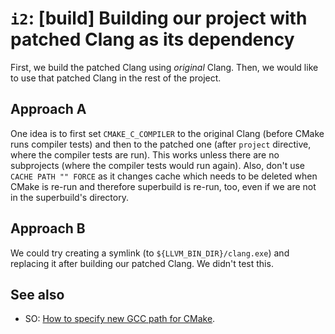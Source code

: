 # `i2`: [build] Building our project with patched Clang as its dependency

First, we build the patched Clang using *original* Clang.
Then, we would like to use that patched Clang in the rest of the project.

## Approach A

One idea is to first set `CMAKE_C_COMPILER` to the original Clang (before CMake runs compiler tests) and then to the patched one (after `project` directive, where the compiler tests are run).
This works unless there are no subprojects (where the compiler tests would run again).
Also, don't use `CACHE PATH "" FORCE` as it changes cache which needs to be deleted when CMake is re-run and therefore superbuild is re-run, too, even if we are not in the superbuild's directory.

## Approach B

We could try creating a symlink (to `${LLVM_BIN_DIR}/clang.exe`) and replacing it after building our patched Clang.
We didn't test this.

## See also

- SO: [How to specify new GCC path for CMake](https://stackoverflow.com/a/17275650).
